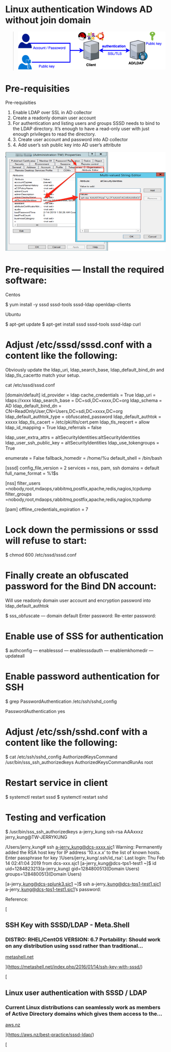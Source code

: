 # Linux authentication Windows AD without join domain

> ![](resources/A194761F850A0D48CCB3B835308BB3B2.png)

# Pre-requisities

Pre-requisities

1. Enable LDAP over SSL in AD collector
2. Create a readonly domain user account
3. For authentication and listing users and groups SSSD needs to bind to the LDAP directory. It’s enough to have a read-only user with just enough privileges to read the directory.
4. 3\. Create user account and password into AD collector
5. 4\. Add user’s ssh public key into AD user’s attribute

![](resources/3B4A5384590F0FF7D98BA5FAF01C4C40.png)

# Pre-requisities — Install the required software:

Centos

$ yum install -y sssd sssd-tools sssd-ldap openldap-clients

Ubuntu

$ apt-get update
 $ apt-get install sssd sssd-tools sssd-ldap curl

# Adjust /etc/sssd/sssd.conf with a content like the following:

Obviously update the ldap\_uri, ldap\_search\_base, ldap\_default\_bind\_dn and ldap\_tls\_cacertto match your setup.

cat /etc/sssd/sssd.conf

[domain/default]
 id\_provider = ldap
 cache\_credentials = True
 ldap\_uri = ldaps://xxxx
 ldap\_search\_base = DC=sdi,DC=xxxx,DC=org
 ldap\_schema = AD
 ldap\_default\_bind\_dn = CN=ReadOnlyUser,CN=Users,DC=sdi,DC=xxxx,DC=org
 ldap\_default\_authtok\_type = obfuscated\_password
 ldap\_default\_authtok = xxxxx
 ldap\_tls\_cacert = /etc/pki/tls/cert.pem
 ldap\_tls\_reqcert = allow
 ldap\_id\_mapping = True
 ldap\_referrals = false

ldap\_user\_extra\_attrs = altSecurityIdentities:altSecurityIdentities
 ldap\_user\_ssh\_public\_key = altSecurityIdentities
 ldap\_use\_tokengroups = True

enumerate = False
 fallback\_homedir = /home/%u
 default\_shell = /bin/bash

[sssd]
 config\_file\_version = 2
 services = nss, pam, ssh
 domains = default
 full\_name\_format = %1$s

[nss]
 filter\_users =nobody,root,mdaops,rabbitmq,postfix,apache,redis,nagios,tcpdump
 filter\_groups =nobody,root,mdaops,rabbitmq,postfix,apache,redis,nagios,tcpdump

[pam]
 offline\_credentials\_expiration = 7

# Lock down the permissions or sssd will refuse to start:

$ chmod 600 /etc/sssd/sssd.conf

# Finally create an obfuscated password for the Bind DN account:

Will use readonly domain user account and encryption password into ldap\_default\_authtok

$ sss\_obfuscate — domain default
 Enter password:
 Re-enter password:

# Enable use of SSS for authentication

$ authconfig — enablesssd — enablesssdauth — enablemkhomedir — updateall

# Enable password authentication for SSH

$ grep PasswordAuthentication /etc/ssh/sshd\_config

PasswordAuthentication yes

# Adjust /etc/ssh/sshd.conf with a content like the following:

$ cat /etc/ssh/sshd\_config
 AuthorizedKeysCommand /usr/bin/sss\_ssh\_authorizedkeys
 AuthorizedKeysCommandRunAs root

# Restart service in client

$ systemctl restart sssd
 $ systemctl restart sshd

# Testing and verfication

$ /usr/bin/sss\_ssh\_authorizedkeys a-jerry\_kung
 ssh-rsa AAAxxxz jerry\_kung@TW-JERRYKUNG

/Users/jerry\_kung\# ssh [a-jerry\_kung@dcs-xxxx.sjc](mailto:a-jerry_kung@dcs-tps1-test1.sjc)1
 Warning: Permanently added the RSA host key for IP address ‘10.x.x.x’ to the list of known hosts.
 Enter passphrase for key ‘/Users/jerry\_kung/.ssh/id\_rsa’:
 Last login: Thu Feb 14 02:41:04 2019 from dcs-xxx.sjc1
 [a-jerry\_kung@dcs-tps1-test1 ~]$ id
 uid=1284823213(a-jerry\_kung) gid=1284800513(Domain Users) groups=1284800513(Domain Users)

[a-jerry\_kung@dcs-splunk3.sjc1 ~]$ ssh a-jerry\_kung@dcs-tps1-test1.sjc1
 a-jerry\_kung@dcs-tps1-test1.sjc1’s password:

Reference:

[

## SSH Key with SSSD/LDAP - Meta.Shell

### DISTRO: RHEL/CentOS VERSION: 6.7 Portability: Should work on any distribution using sssd rather than traditional…

[metashell.net](http://metashell.net)

](<https://metashell.net/index.php/2016/01/14/ssh-key-with-sssd/>)

[

## Linux user authentication with SSSD / LDAP

### Current Linux distributions can seamlessly work as members of Active Directory domains which gives them access to the…

[aws.nz](http://aws.nz)

](<https://aws.nz/best-practice/sssd-ldap/>)

[

##